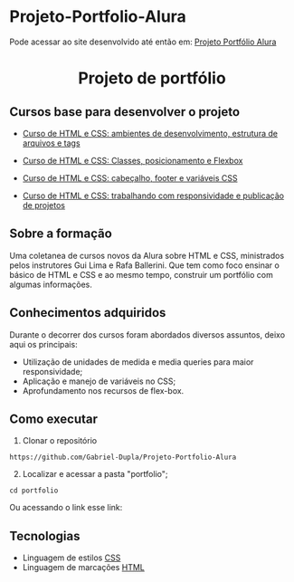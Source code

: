 # Projeto-Portfolio-Alura

Pode acessar ao site desenvolvido até então em: [Projeto Portfólio Alura](https://gabriel-dupla.github.io/Projeto-Portfolio-Alura/)
# <p align="center" >  Projeto de portfólio  </p> 


## Cursos base para desenvolver o projeto

* [Curso de HTML e CSS: ambientes de desenvolvimento, estrutura de arquivos e tags](https://cursos.alura.com.br/certificate/748b79cd-e332-4005-8dec-aa1f72b59081)

* [Curso de HTML e CSS: Classes, posicionamento e Flexbox](https://cursos.alura.com.br/certificate/fc8b83ab-50ca-4230-9cd1-1435800a33b9)

* [Curso de HTML e CSS: cabeçalho, footer e variáveis CSS](https://cursos.alura.com.br/certificate/33731fa1-70a9-47d3-a28b-aa7af080399c)

* [Curso de HTML e CSS: trabalhando com responsividade e publicação de projetos](https://cursos.alura.com.br/certificate/af070b44-c1d0-44a8-a843-1904c51865cb)

## Sobre a formação

Uma coletanea de cursos novos da Alura sobre HTML e CSS, ministrados pelos instrutores Gui Lima e Rafa Ballerini. Que tem como foco ensinar o básico de HTML e CSS e ao mesmo tempo, construir um portfólio com algumas informações.

## Conhecimentos adquiridos
Durante o decorrer dos cursos foram abordados diversos assuntos, deixo aqui os principais:
- Utilização de unidades de medida e media queries para maior responsividade;
- Aplicação e manejo de variáveis no CSS;
- Aprofundamento nos recursos de flex-box.

## Como executar
1. Clonar o repositório

```
https://github.com/Gabriel-Dupla/Projeto-Portfolio-Alura
```

2. Localizar e acessar a pasta "portfolio";

```
cd portfolio
```

Ou acessando o link esse link:

## Tecnologias
  
  * Linguagem de estilos [CSS](https://www.w3schools.com/css/)
  * Linguagem de marcações [HTML](https://www.w3schools.com/html/)
